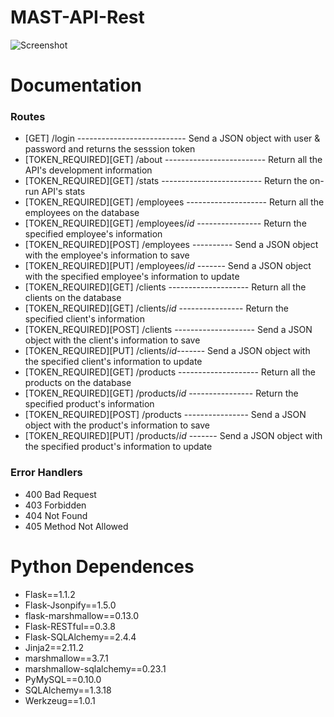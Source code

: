 # MAST-API-Rest

![Screenshot](https://github.com/JeysonFlores/MAST-API-Rest/blob/master/resources/MAST_Logo.png)


# Documentation 
 <h3> Routes </h3>
 
  - [GET] /login ---------------------------   Send a JSON object with user & password and returns the sesssion token
  - [TOKEN_REQUIRED][GET] /about -------------------------   Return all the API's development information
  - [TOKEN_REQUIRED][GET] /stats -------------------------   Return the on-run API's stats
  - [TOKEN_REQUIRED][GET] /employees  --------------------   Return all the employees on the database
  - [TOKEN_REQUIRED][GET] /employees/_id_ ----------------   Return the specified employee's information
  - [TOKEN_REQUIRED][POST] /employees ----------   Send a JSON object with the employee's information to save
  - [TOKEN_REQUIRED][PUT] /employees/_id_ -------  Send a JSON object with the specified employee's information to update
  - [TOKEN_REQUIRED][GET] /clients  --------------------   Return all the clients on the database
  - [TOKEN_REQUIRED][GET] /clients/_id_ ----------------   Return the specified client's information
  - [TOKEN_REQUIRED][POST] /clients --------------------   Send a JSON object with the client's information to save
  - [TOKEN_REQUIRED][PUT] /clients/_id_-------  Send a JSON object with the specified client's information to update
  - [TOKEN_REQUIRED][GET] /products  --------------------   Return all the products on the database
  - [TOKEN_REQUIRED][GET] /products/_id_ ----------------   Return the specified product's information
  - [TOKEN_REQUIRED][POST] /products ----------------   Send a JSON object with the product's information to save
  - [TOKEN_REQUIRED][PUT] /products/_id_ -------  Send a JSON object with the specified product's information to update
 
 <h3> Error Handlers </h3>
 
  -  400 Bad Request
  -  403 Forbidden
  -  404 Not Found
  -  405 Method Not Allowed
  
# Python Dependences
-  Flask==1.1.2
-  Flask-Jsonpify==1.5.0
-  flask-marshmallow==0.13.0
 - Flask-RESTful==0.3.8
-  Flask-SQLAlchemy==2.4.4
-  Jinja2==2.11.2
-  marshmallow==3.7.1
-  marshmallow-sqlalchemy==0.23.1
-  PyMySQL==0.10.0
-  SQLAlchemy==1.3.18
-  Werkzeug==1.0.1
